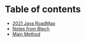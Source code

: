 # Table of contents

* [2021 Java RoadMap](README.md)
* [Notes from Btech](notes-from-btech.md)
* [Main Method](untitled.md)

